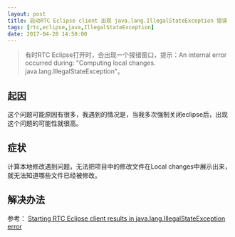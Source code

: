 ```yaml
---
layout: post
title: 启动RTC Eclipse client 出现 java.lang.IllegalStateException 错误
tags: [rtc,eclipse,java,IllegalStateException]
date: 2017-04-28 14:50:00
---
```


> 有时RTC Eclipse打开时，会出现一个报错窗口，提示：An internal error occurred during: "Computing local changes. java.lang.IllegalStateException"。

## 起因
这个问题可能原因有很多，我遇到的情况是，当我多次强制关闭eclipse后，出现这个问题的可能性就很高。

## 症状

计算本地修改遇到问题，无法把项目中的修改文件在Local changes中展示出来，就无法知道哪些文件已经被修改。

## 解决办法

参考： 
[Starting RTC Eclipse client results in java.lang.IllegalStateException error](http://www-01.ibm.com/support/docview.wss?uid=swg21699723)
